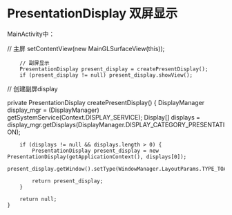 # PresentationDisplay 双屏显示

MainActivity中：

// 主屏
        setContentView(new MainGLSurfaceView(this));

        // 副屏显示
        PresentationDisplay present_display = createPresentDisplay();
        if (present_display != null) present_display.showView();

// 创建副屏display

private PresentationDisplay createPresentDisplay() {
        DisplayManager display_mgr = (DisplayManager) getSystemService(Context.DISPLAY_SERVICE);
        Display[] displays = display_mgr.getDisplays(DisplayManager.DISPLAY_CATEGORY_PRESENTATION);

        if (displays != null && displays.length > 0) {
            PresentationDisplay present_display = new PresentationDisplay(getApplicationContext(), displays[0]);
            present_display.getWindow().setType(WindowManager.LayoutParams.TYPE_TOAST);

            return present_display;
        }

        return null;
    }

